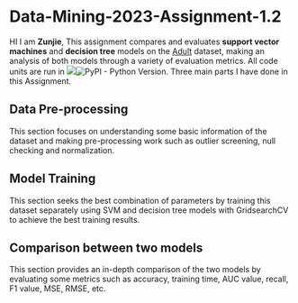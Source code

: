 # Data-Mining-2023-Assignment-1.2

HI I am **Zunjie**, This assignment compares and evaluates **support vector machines** and **decision tree** models on the <a href="https://archive.ics.uci.edu/ml/datasets/Census%2BIncome" title="超链接title">Adult</a> dataset, making an analysis of both models through a variety of evaluation metrics. All code units are run in ![](https://img.shields.io/badge/-Google%20Colab-yellow)![PyPI - Python Version](https://img.shields.io/pypi/pyversions/google-colab). Three main parts I have done in this Assignment. 

## Data Pre-processing

This section focuses on understanding some basic information of the dataset and making pre-processing work such as outlier screening, null checking and normalization.

## Model Training

This section seeks the best combination of parameters by training this dataset separately using SVM and decision tree models with GridsearchCV to achieve the best training results.

## Comparison between two models

This section provides an in-depth comparison of the two models by evaluating some metrics such as accuracy, training time, AUC value, recall, F1 value, MSE, RMSE, etc.


